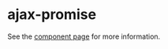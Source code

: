 ajax-promise
================

See the [component page](http://spirosikmd.github.io/ajax-promise) for more information.
